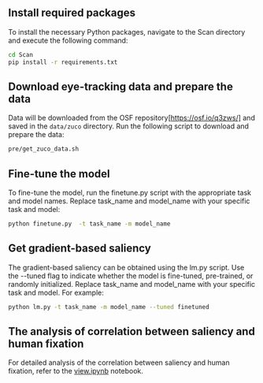 ## Install required packages

To install the necessary Python packages, navigate to the Scan directory and execute the following command:

```bash
cd Scan
pip install -r requirements.txt
```

## Download eye-tracking data and prepare the data

Data will be downloaded from the OSF repository[https://osf.io/q3zws/] and saved in the `data/zuco` directory. Run the following script to download and prepare the data:

```bash
pre/get_zuco_data.sh
```

## Fine-tune the model

To fine-tune the model, run the finetune.py script with the appropriate task and model names. Replace task_name and model_name with your specific task and model:

```bash
python finetune.py  -t task_name -m model_name
```

## Get gradient-based saliency

The gradient-based saliency can be obtained using the lm.py script. Use the --tuned flag to indicate whether the model is fine-tuned, pre-trained, or randomly initialized. Replace task_name and model_name with your specific task and model. For example:

```bash
python lm.py -t task_name -m model_name --tuned finetuned
```

## The analysis of correlation between saliency and human fixation

For detailed analysis of the correlation between saliency and human fixation, refer to the [view.ipynb](view.ipynb) notebook.
